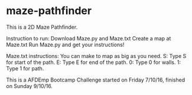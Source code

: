 # maze-pathfinder
This is a 2D Maze Pathfinder.

Instruction to run:
Download Maze.py and Maze.txt
Create a map at Maze.txt
Run Maze.py and get your instructions!

Maze.txt instructions:
You can make to map as big as you need.
S: Type S for start of the path.
E: Type E for end of the path.
0: Type 0 for walls.
1: Type 1 for path.

This is a AFDEmp Bootcamp Challenge started on Friday 7/10/16, finished on Sunday 9/10/16.
